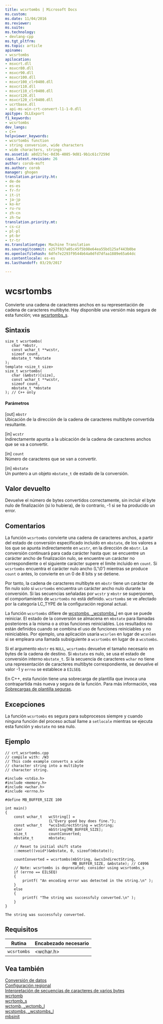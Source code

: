 ```yaml
---
title: wcsrtombs | Microsoft Docs
ms.custom: 
ms.date: 11/04/2016
ms.reviewer: 
ms.suite: 
ms.technology:
- devlang-cpp
ms.tgt_pltfrm: 
ms.topic: article
apiname:
- wcsrtombs
apilocation:
- msvcrt.dll
- msvcr80.dll
- msvcr90.dll
- msvcr100.dll
- msvcr100_clr0400.dll
- msvcr110.dll
- msvcr110_clr0400.dll
- msvcr120.dll
- msvcr120_clr0400.dll
- ucrtbase.dll
- api-ms-win-crt-convert-l1-1-0.dll
apitype: DLLExport
f1_keywords:
- wcsrtombs
dev_langs:
- C++
helpviewer_keywords:
- wcsrtombs function
- string conversion, wide characters
- wide characters, strings
ms.assetid: a8d21fec-0d36-4085-9d81-9b1c61c7259d
caps.latest.revision: 26
author: corob-msft
ms.author: corob
manager: ghogen
translation.priority.ht:
- de-de
- es-es
- fr-fr
- it-it
- ja-jp
- ko-kr
- ru-ru
- zh-cn
- zh-tw
translation.priority.mt:
- cs-cz
- pl-pl
- pt-br
- tr-tr
ms.translationtype: Machine Translation
ms.sourcegitcommit: e257f037a05c45f5b98e64ea55bd125af443b0be
ms.openlocfilehash: 6dfe7e2293f9544b64a0dfd7dfaa1889e65a64dc
ms.contentlocale: es-es
ms.lasthandoff: 03/29/2017

---
```

# <a name="wcsrtombs"></a>wcsrtombs
Convierte una cadena de caracteres anchos en su representación de cadena de caracteres multibyte. Hay disponible una versión más segura de esta función; vea [wcsrtombs_s](../../c-runtime-library/reference/wcsrtombs-s.md).  
  
## <a name="syntax"></a>Sintaxis  
  
```  
size_t wcsrtombs(  
   char *mbstr,  
   const wchar_t **wcstr,  
   sizeof count,  
   mbstate_t *mbstate  
);  
template <size_t size>  
size_t wcsrtombs(  
   char (&mbstr)[size],  
   const wchar_t **wcstr,  
   sizeof count,  
   mbstate_t *mbstate  
); // C++ only  
```  
  
#### <a name="parameters"></a>Parámetros  
 [out] `mbstr`  
 Ubicación de la dirección de la cadena de caracteres multibyte convertida resultante.  
  
 [in] `wcstr`  
 Indirectamente apunta a la ubicación de la cadena de caracteres anchos que se va a convertir.  
  
 [in] `count`  
 Número de caracteres que se van a convertir.  
  
 [in] `mbstate`  
 Un puntero a un objeto `mbstate_t` de estado de la conversión.  
  
## <a name="return-value"></a>Valor devuelto  
 Devuelve el número de bytes convertidos correctamente, sin incluir el byte nulo de finalización (si lo hubiera), de lo contrario, -1 si se ha producido un error.  
  
## <a name="remarks"></a>Comentarios  
 La función `wcsrtombs` convierte una cadena de caracteres anchos, a partir del estado de conversión especificado incluido en `mbstate`, de los valores a los que se apunta indirectamente en `wcstr`, en la dirección de `mbstr`. La conversión continuará para cada carácter hasta que: se encuentre un carácter ancho de finalización nulo, se encuentre un carácter no correspondiente o el siguiente carácter supere el límite incluido en `count`. Si `wcsrtombs` encuentra el carácter nulo ancho (L'\0') mientras se produce `count` o antes, lo convierte en un 0 de 8 bits y se detiene.  
  
 Por tanto, la cadena de caracteres multibyte en `mbstr` tiene un carácter de fin nulo solo si `wcsrtombs` encuentra un carácter ancho nulo durante la conversión. Si las secuencias señaladas por `wcstr` y `mbstr` se superponen, el comportamiento de `wcsrtombs` no está definido. `wcsrtombs` se ve afectado por la categoría LC_TYPE de la configuración regional actual.  
  
 La función `wcsrtombs` difiere de [wcstombs, _wcstombs_l](../../c-runtime-library/reference/wcstombs-wcstombs-l.md) en que se puede reiniciar. El estado de la conversión se almacena en `mbstate` para llamadas posteriores a la misma o a otras funciones reiniciables. Los resultados no están definidos cuando se combina el uso de funciones reiniciables y no reiniciables.  Por ejemplo, una aplicación usaría `wcsrlen` en lugar de `wcsnlen` si se empleara una llamada subsiguiente a `wcsrtombs` en lugar de a `wcstombs`.  
  
 Si el argumento `mbstr` es `NULL`, `wcsrtombs` devuelve el tamaño necesario en bytes de la cadena de destino. Si `mbstate` es nulo, se usa el estado de conversión interno `mbstate_t`. Si la secuencia de caracteres `wchar` no tiene una representación de caracteres multibyte correspondiente, se devuelve el valor -1 y `errno` se establece a `EILSEQ`.  
  
 En C++, esta función tiene una sobrecarga de plantilla que invoca una contrapartida más nueva y segura de la función. Para más información, vea [Sobrecargas de plantilla seguras](../../c-runtime-library/secure-template-overloads.md).  
  
## <a name="exceptions"></a>Excepciones  
 La función `wcsrtombs` es segura para subprocesos siempre y cuando ninguna función del proceso actual llame a `setlocale` mientras se ejecuta esta función y `mbstate` no sea nulo.  
  
## <a name="example"></a>Ejemplo  
  
```  
// crt_wcsrtombs.cpp  
// compile with: /W3  
// This code example converts a wide  
// character string into a multibyte  
// character string.  
  
#include <stdio.h>  
#include <memory.h>  
#include <wchar.h>  
#include <errno.h>  
  
#define MB_BUFFER_SIZE 100  
  
int main()  
{  
    const wchar_t   wcString[] =   
                    {L"Every good boy does fine."};  
    const wchar_t   *wcsIndirectString = wcString;  
    char            mbString[MB_BUFFER_SIZE];  
    size_t          countConverted;  
    mbstate_t       mbstate;  
  
    // Reset to initial shift state  
    ::memset((void*)&mbstate, 0, sizeof(mbstate));  
  
    countConverted = wcsrtombs(mbString, &wcsIndirectString,  
                               MB_BUFFER_SIZE, &mbstate); // C4996  
    // Note: wcsrtombs is deprecated; consider using wcsrtombs_s  
    if (errno == EILSEQ)  
    {  
        printf( "An encoding error was detected in the string.\n" );  
    }  
    else   
    {  
        printf( "The string was successfuly converted.\n" );  
    }  
}  
```  
  
```Output  
The string was successfuly converted.  
```  
  
## <a name="requirements"></a>Requisitos  
  
|Rutina|Encabezado necesario|  
|-------------|---------------------|  
|`wcsrtombs`|\<wchar.h>|  
  
## <a name="see-also"></a>Vea también  
 [Conversión de datos](../../c-runtime-library/data-conversion.md)   
 [Configuración regional](../../c-runtime-library/locale.md)   
 [Interpretación de secuencias de caracteres de varios bytes](../../c-runtime-library/interpretation-of-multibyte-character-sequences.md)   
 [wcrtomb](../../c-runtime-library/reference/wcrtomb.md)   
 [wcrtomb_s](../../c-runtime-library/reference/wcrtomb-s.md)   
 [wctomb, _wctomb_l](../../c-runtime-library/reference/wctomb-wctomb-l.md)   
 [wcstombs, _wcstombs_l](../../c-runtime-library/reference/wcstombs-wcstombs-l.md)   
 [mbsinit](../../c-runtime-library/reference/mbsinit.md)
